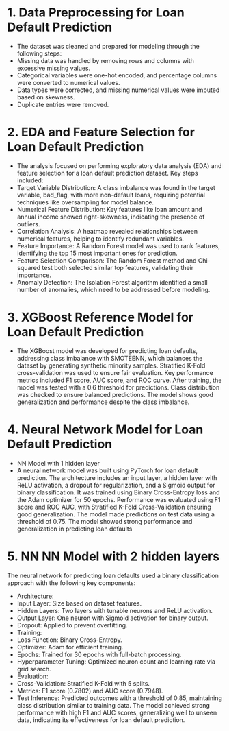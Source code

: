 # 1. Data Preprocessing for Loan Default Prediction
- The dataset was cleaned and prepared for modeling through the following steps:
- Missing data was handled by removing rows and columns with excessive missing values.
- Categorical variables were one-hot encoded, and percentage columns were converted to numerical values.
- Data types were corrected, and missing numerical values were imputed based on skewness.
- Duplicate entries were removed.

# 2. EDA and Feature Selection for Loan Default Prediction
- The analysis focused on performing exploratory data analysis (EDA) and feature selection for a loan default prediction dataset. Key steps included:
- Target Variable Distribution: A class imbalance was found in the target variable, bad_flag, with more non-default loans, requiring potential techniques like oversampling for model balance.
- Numerical Feature Distribution: Key features like loan amount and annual income showed right-skewness, indicating the presence of outliers.
- Correlation Analysis: A heatmap revealed relationships between numerical features, helping to identify redundant variables.
- Feature Importance: A Random Forest model was used to rank features, identifying the top 15 most important ones for prediction.
- Feature Selection Comparison: The Random Forest method and Chi-squared test both selected similar top features, validating their importance.
- Anomaly Detection: The Isolation Forest algorithm identified a small number of anomalies, which need to be addressed before modeling.

# 3. XGBoost Reference Model for Loan Default Prediction
- The XGBoost model was developed for predicting loan defaults, addressing class imbalance with SMOTEENN, which balances the dataset by generating synthetic minority samples. Stratified K-Fold cross-validation was used to ensure fair evaluation. Key performance metrics included F1 score, AUC score, and ROC curve. After training, the model was tested with a 0.6 threshold for predictions. Class distribution was checked to ensure balanced predictions. The model shows good generalization and performance despite the class imbalance.

# 4. Neural Network Model for Loan Default Prediction
- NN Model with 1 hidden layer
- A neural network model was built using PyTorch for loan default prediction. The architecture includes an input layer, a hidden layer with ReLU activation, a dropout for regularization, and a Sigmoid output for binary classification. It was trained using Binary Cross-Entropy loss and the Adam optimizer for 50 epochs.
Performance was evaluated using F1 score and ROC AUC, with Stratified K-Fold Cross-Validation ensuring good generalization. The model made predictions on test data using a threshold of 0.75. The model showed strong performance and generalization in predicting loan defaults

# 5. NN NN Model with 2 hidden layers
The neural network for predicting loan defaults used a binary classification approach with the following key components:
- Architecture:
- Input Layer: Size based on dataset features.
- Hidden Layers: Two layers with tunable neurons and ReLU activation.
- Output Layer: One neuron with Sigmoid activation for binary output.
- Dropout: Applied to prevent overfitting.
- Training:
- Loss Function: Binary Cross-Entropy.
- Optimizer: Adam for efficient training.
- Epochs: Trained for 30 epochs with full-batch processing.
- Hyperparameter Tuning: Optimized neuron count and learning rate via grid search.
- Evaluation:
- Cross-Validation: Stratified K-Fold with 5 splits.
- Metrics: F1 score (0.7802) and AUC score (0.7948).
- Test Inference: Predicted outcomes with a threshold of 0.85, maintaining class distribution similar to training data.
The model achieved strong performance with high F1 and AUC scores, generalizing well to unseen data, indicating its effectiveness for loan default prediction.
